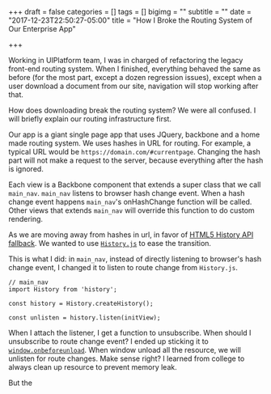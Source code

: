 +++
draft = false
categories = []
tags = []
bigimg = ""
subtitle = ""
date = "2017-12-23T22:50:27-05:00"
title = "How I Broke the Routing System of Our Enterprise App"

+++

Working in UIPlatform team, I was in charged of refactoring the legacy front-end routing system. When I finished, everything behaved the same as before (for the most part, except a dozen regression issues), except when a user download a document from our site, navigation will stop working after that.

How does downloading break the routing system? We were all confused. I will briefly explain our routing infrastructure first.

Our app is a giant single page app that uses JQuery, backbone and a home made routing system. We uses hashes in URL for routing. For example, a typical URL would be `https://domain.com/#currentpage`. Changing the hash part will not make a request to the server, because everything after the hash is ignored.

Each view is a Backbone component that extends a super class that we call `main_nav`. `main_nav` listens to browser hash change event. When a hash change event happens `main_nav`'s onHashChange function will be called. Other views that extends `main_nav` will override this function to do custom rendering.

As we are moving away from hashes in url, in favor of [HTML5 History API fallback](https://github.com/bripkens/connect-history-api-fallback#introduction). We wanted to use [`History.js`](https://github.com/ReactTraining/history) to ease the transition.

This is what I did: in `main_nav`, instead of directly listening to browser's hash change event, I changed it to listen to route change from `History.js`.

```
// main_nav
import History from 'history';

const history = History.createHistory(); 

const unlisten = history.listen(initView);
```

When I attach the listener, I get a function to unsubscribe. When should I unsubscribe to route change event? I ended up sticking it to [`window.onbeforeunload`](https://developer.mozilla.org/en-US/docs/Web/API/WindowEventHandlers/onbeforeunload). When window unload all the resource, we will unlisten for route changes. Make sense right? I learned from college to always clean up resource to prevent memory leak.

But the 